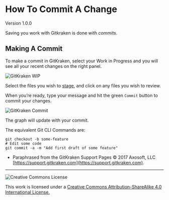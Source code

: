 # How To Commit A Change

Version 1.0.0

Saving you work with Gitkraken is done with *commits*.

## Making A Commit

To make a commit in GitKraken, select your Work in Progress and you will see all your recent changes on the right panel.

![GitKraken WIP](https://support.gitkraken.com/img/documentation/working-with-files/commits/WIP-stage.png)

Select the files you wish to [stage](https://github.com/UGE-RPG/UGE-RPG/blob/master/project_documentation/How_To_Stage_A_Change.md), and click on any files you wish to review.

When you’re ready, type your message and hit the green `Commit` button to commit your changes.

![GitKraken Commit](https://support.gitkraken.com/img/documentation/working-with-files/commits/commit.png)

The graph will update with your commit.

The equivalent Git CLI Commands are:

~~~
git checkout -b some-feature
# Edit some code
git commit -a -m "Add first draft of some feature"
~~~

- Paraphrased from the GitKraken Support Pages &copy; 2017 Axosoft, LLC [https://support.gitkraken.com](https://support.gitkraken.com).

---

![Creative Commons License](https://i.creativecommons.org/l/by-sa/4.0/88x31.png "Creative Commons License")

This work is licensed under a [Creative Commons Attribution-ShareAlike 4.0 International License.](https://creativecommons.org/licenses/by-sa/4.0/)
